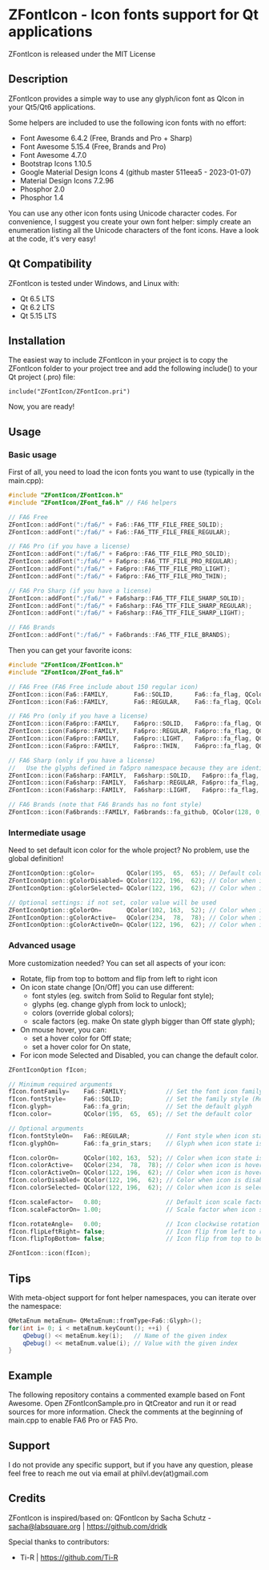 # ZFontIcon - Icon fonts support for Qt applications
ZFontIcon is released under the MIT License


## Description
ZFontIcon provides a simple way to use any glyph/icon font as QIcon in your Qt5/Qt6 applications.

Some helpers are included to use the following icon fonts with no effort:
- Font Awesome 6.4.2  (Free, Brands and Pro + Sharp)
- Font Awesome 5.15.4 (Free, Brands and Pro)
- Font Awesome 4.7.0
- Bootstrap Icons 1.10.5
- Google Material Design Icons 4 (github master 511eea5 - 2023-01-07)
- Material Design Icons 7.2.96
- Phosphor 2.0
- Phosphor 1.4

You can use any other icon fonts using Unicode character codes. For convenience, I suggest you create your own font helper: simply create an enumeration listing all the Unicode characters of the font icons. Have a look at the code, it's very easy!


## Qt Compatibility
ZFontIcon is tested under Windows, and Linux with:
- Qt 6.5  LTS
- Qt 6.2  LTS
- Qt 5.15 LTS


## Installation
The easiest way to include ZFontIcon in your project is to copy the ZFontIcon folder to your project tree and add the following include() to your Qt project (.pro) file:

    include("ZFontIcon/ZFontIcon.pri")

Now, you are ready!


## Usage
### Basic usage

First of all, you need to load the icon fonts you want to use (typically in the main.cpp):

```c++
#include "ZFontIcon/ZFontIcon.h"
#include "ZFontIcon/ZFont_fa6.h" // FA6 helpers

// FA6 Free
ZFontIcon::addFont(":/fa6/" + Fa6::FA6_TTF_FILE_FREE_SOLID);
ZFontIcon::addFont(":/fa6/" + Fa6::FA6_TTF_FILE_FREE_REGULAR);

// FA6 Pro (if you have a license)
ZFontIcon::addFont(":/fa6/" + Fa6pro::FA6_TTF_FILE_PRO_SOLID);
ZFontIcon::addFont(":/fa6/" + Fa6pro::FA6_TTF_FILE_PRO_REGULAR);
ZFontIcon::addFont(":/fa6/" + Fa6pro::FA6_TTF_FILE_PRO_LIGHT);
ZFontIcon::addFont(":/fa6/" + Fa6pro::FA6_TTF_FILE_PRO_THIN);

// FA6 Pro Sharp (if you have a license)
ZFontIcon::addFont(":/fa6/" + Fa6sharp::FA6_TTF_FILE_SHARP_SOLID);
ZFontIcon::addFont(":/fa6/" + Fa6sharp::FA6_TTF_FILE_SHARP_REGULAR);
ZFontIcon::addFont(":/fa6/" + Fa6sharp::FA6_TTF_FILE_SHARP_LIGHT);

// FA6 Brands
ZFontIcon::addFont(":/fa6/" + Fa6brands::FA6_TTF_FILE_BRANDS);
```

Then you can get your favorite icons:

```c++
#include "ZFontIcon/ZFontIcon.h"
#include "ZFontIcon/ZFont_fa6.h"

// FA6 Free (FA6 Free include about 150 regular icon)
ZFontIcon::icon(Fa6::FAMILY,       Fa6::SOLID,      Fa6::fa_flag, QColor(195,  65,  65));
ZFontIcon::icon(Fa6::FAMILY,       Fa6::REGULAR,    Fa6::fa_flag, QColor(195,  65,  65));

// FA6 Pro (only if you have a license)
ZFontIcon::icon(Fa6pro::FAMILY,    Fa6pro::SOLID,   Fa6pro::fa_flag, QColor(195,  65,  65));
ZFontIcon::icon(Fa6pro::FAMILY,    Fa6pro::REGULAR, Fa6pro::fa_flag, QColor(195,  65,  65));
ZFontIcon::icon(Fa6pro::FAMILY,    Fa6pro::LIGHT,   Fa6pro::fa_flag, QColor(195,  65,  65));
ZFontIcon::icon(Fa6pro::FAMILY,    Fa6pro::THIN,    Fa6pro::fa_flag, QColor(195,  65,  65));

// FA6 Sharp (only if you have a license)
//   Use the glyphs defined in fa5pro namespace because they are identical to Fa6sharp glyphs
ZFontIcon::icon(Fa6sharp::FAMILY,  Fa6sharp::SOLID,   Fa6pro::fa_flag, QColor(195,  65,  65));
ZFontIcon::icon(Fa6sharp::FAMILY,  Fa6sharp::REGULAR, Fa6pro::fa_flag, QColor(195,  65,  65));
ZFontIcon::icon(Fa6sharp::FAMILY,  Fa6sharp::LIGHT,   Fa6pro::fa_flag, QColor(195,  65,  65));

// FA6 Brands (note that FA6 Brands has no font style)
ZFontIcon::icon(Fa6brands::FAMILY, Fa6brands::fa_github, QColor(128, 0, 0));
```


### Intermediate usage
Need to set default icon color for the whole project? No problem, use the global definition!

```c++
ZFontIconOption::gColor=         QColor(195,  65,  65); // Default color
ZFontIconOption::gColorDisabled= QColor(122, 196,  62); // Color when icon is disabled
ZFontIconOption::gColorSelected= QColor(122, 196,  62); // Color when icon is selected

// Optional settings: if not set, color value will be used
ZFontIconOption::gColorOn=       QColor(102, 163,  52); // Color when icon state is On
ZFontIconOption::gColorActive=   QColor(234,  78,  78); // Color when icon is hovered
ZFontIconOption::gColorActiveOn= QColor(122, 196,  62); // Color when icon is hovered and state is On
```


### Advanced usage
More customization needed? You can set all aspects of your icon:

- Rotate, flip from top to bottom and flip from left to right icon
- On icon state change [On/Off] you can use different:
  - font styles (eg. switch from Solid to Regular font style);
  - glyphs (eg. change glyph from lock to unlock);
  - colors (override global colors);
  - scale factors (eg. make On state glyph bigger than Off state glyph);
- On mouse hover, you can:
  - set a hover color for Off state;
  - set a hover color for On state,
- For icon mode Selected and Disabled, you can change the default color.

```c++
ZFontIconOption fIcon;

// Minimum required arguments
fIcon.fontFamily=    Fa6::FAMILY;           // Set the font icon family
fIcon.fontStyle=     Fa6::SOLID;            // Set the family style (Required if font families have multiple registered styles)
fIcon.glyph=         Fa6::fa_grin;          // Set the default glyph
fIcon.color=         QColor(195,  65,  65); // Set the default color

// Optional arguments
fIcon.fontStyleOn=   Fa6::REGULAR;          // Font style when icon state is On
fIcon.glyphOn=       Fa6::fa_grin_stars;    // Glyph when icon state is On

fIcon.colorOn=       QColor(102, 163,  52); // Color when icon state is On
fIcon.colorActive=   QColor(234,  78,  78); // Color when icon is hovered
fIcon.colorActiveOn= QColor(122, 196,  62); // Color when icon is hovered and state is On
fIcon.colorDisabled= QColor(122, 196,  62); // Color when icon is disabled
fIcon.colorSelected= QColor(122, 196,  62); // Color when icon is selected

fIcon.scaleFactor=   0.80;                  // Default icon scale factor
fIcon.scaleFactorOn= 1.00;                  // Scale factor when icon state is On

fIcon.rotateAngle=   0.00;                  // Icon clockwise rotation in degree
fIcon.flipLeftRight= false;                 // Icon flip from left to right
fIcon.flipTopBottom= false;                 // Icon flip from top to bottom

ZFontIcon::icon(fIcon);
```


## Tips
With meta-object support for font helper namespaces, you can iterate over the namespace:

```c++
QMetaEnum metaEnum= QMetaEnum::fromType<Fa6::Glyph>();
for(int i= 0; i < metaEnum.keyCount(); ++i) {
    qDebug() << metaEnum.key(i);   // Name of the given index
    qDebug() << metaEnum.value(i); // Value with the given index
}
```


## Example
The following repository contains a commented example based on Font Awesome.
Open ZFontIconSample.pro in QtCreator and run it or read sources for more information.
Check the comments at the beginning of main.cpp to enable FA6 Pro or FA5 Pro.


## Support
I do not provide any specific support, but if you have any question, please feel free to reach me out via email at philvl.dev(at)gmail.com


## Credits
ZFontIcon is inspired/based on: QFontIcon by Sacha Schutz - sacha@labsquare.org | https://github.com/dridk

Special thanks to contributors:
- Ti-R | https://github.com/Ti-R
